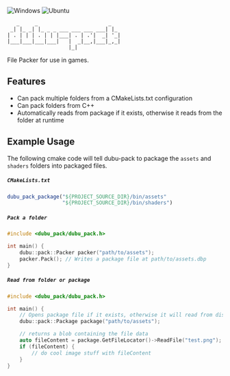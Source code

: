 ![Windows](https://github.com/Husenap/dubu-pack/workflows/Windows/badge.svg)
![Ubuntu](https://github.com/Husenap/dubu-pack/workflows/Ubuntu/badge.svg)

```
   _     _                       _   
 _| |_ _| |_ _ _ ___ ___ ___ ___| |_ 
| . | | | . | | |___| . | .'|  _| '_|
|___|___|___|___|   |  _|__,|___|_,_|
                    |_|              
```
File Packer for use in games.

## Features
* Can pack multiple folders from a CMakeLists.txt configuration
* Can pack folders from C++
* Automatically reads from package if it exists, otherwise it reads from the folder at runtime

## Example Usage

The following cmake code will tell dubu-pack to package the `assets` and `shaders` folders into packaged files.

##### **`CMakeLists.txt`**
```cmake
dubu_pack_package("${PROJECT_SOURCE_DIR}/bin/assets"
                  "${PROJECT_SOURCE_DIR}/bin/shaders")
```

##### **`Pack a folder`**
```cpp
#include <dubu_pack/dubu_pack.h>

int main() {
    dubu::pack::Packer packer("path/to/assets");
    packer.Pack(); // Writes a package file at path/to/assets.dbp
}
```

##### **`Read from folder or package`**
```cpp
#include <dubu_pack/dubu_pack.h>

int main() {
	// Opens package file if it exists, otherwise it will read from disk
	dubu::pack::Package package("path/to/assets");

	// returns a blob containing the file data
	auto fileContent = package.GetFileLocator()->ReadFile("test.png");
	if (fileContent) {
		// do cool image stuff with fileContent
	}
}
```